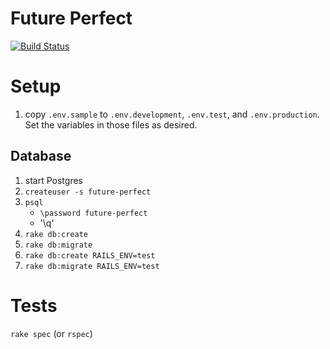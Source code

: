 # Future Perfect

[![Build Status](https://travis-ci.org/Arthaey/future-perfect.svg?branch=master)](https://travis-ci.org/Arthaey/future-perfect)


# Setup

1. copy `.env.sample` to `.env.development`, `.env.test`, and `.env.production`.
   Set the variables in those files as desired.

## Database

1. start Postgres
1. `createuser -s future-perfect`
1. `psql`
      - `\password future-perfect`
      - '\q'
1. `rake db:create`
1. `rake db:migrate`
1. `rake db:create RAILS_ENV=test`
1. `rake db:migrate RAILS_ENV=test`

# Tests

`rake spec` (or `rspec`)
